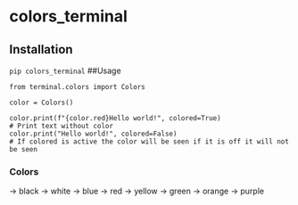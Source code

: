 # colors_terminal

## Installation

`pip colors_terminal`
##Usage

	from terminal.colors import Colors
	
	color = Colors()
	
	color.print(f"{color.red}Hello world!", colored=True)
	# Print text without color
	color.print("Hello world!", colored=False)
	# If colored is active the color will be seen if it is off it will not be seen
### Colors
→ black
→ white
→ blue
→ red
→ yellow
→ green
→ orange
→ purple